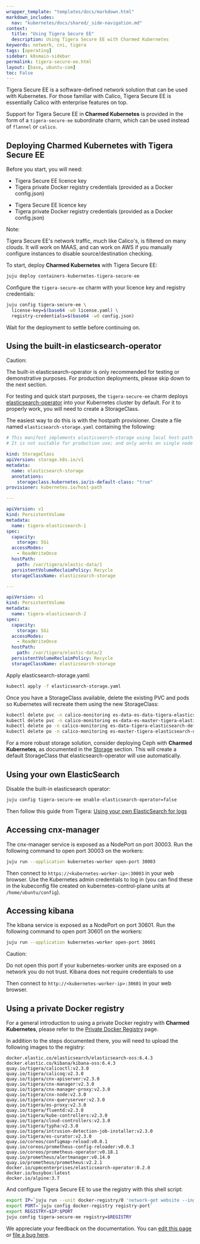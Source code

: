 ```yaml
---
wrapper_template: "templates/docs/markdown.html"
markdown_includes:
  nav: "kubernetes/docs/shared/_side-navigation.md"
context:
  title: "Using Tigera Secure EE"
  description: Using Tigera Secure EE with Charmed Kubernetes
keywords: network, cni, tigera
tags: [operating]
sidebar: k8smain-sidebar
permalink: tigera-secure-ee.html
layout: [base, ubuntu-com]
toc: False
---
```


Tigera Secure EE is a software-defined network solution that can be used with
Kubernetes. For those familiar with Calico, Tigera Secure EE is essentially
Calico with enterprise features on top.

Support for Tigera Secure EE in **Charmed Kubernetes** is provided in the form of a
`tigera-secure-ee` subordinate charm, which can be used instead of `flannel` or
`calico`.

## Deploying Charmed Kubernetes with Tigera Secure EE

Before you start, you will need:

*  Tigera Secure EE licence key
*  Tigera private Docker registry credentials (provided as a Docker config.json)

- Tigera Secure EE licence key
- Tigera private Docker registry credentials (provided as a Docker config.json)

<div class="p-notification--information is-inline">
  <div class="p-notification__content">
    <span class="p-notification__title">Note:</span>
    <p class="p-notification__message">Tigera Secure EE's network traffic, much like Calico's, is filtered on
    many clouds. It will work on MAAS, and can work on AWS if you manually
    configure instances to disable source/destination checking.</p>
  </div>
</div>


To start, deploy **Charmed Kubernetes** with Tigera Secure EE:

```bash
juju deploy containers-kubernetes-tigera-secure-ee
```

Configure the `tigera-secure-ee` charm with your licence key and registry
credentials:

```bash
juju config tigera-secure-ee \
  license-key=$(base64 -w0 license.yaml) \
  registry-credentials=$(base64 -w0 config.json)
```

Wait for the deployment to settle before continuing on.

## Using the built-in elasticsearch-operator

<div class="p-notification--caution is-inline">
  <div class="p-notification__content">
    <span class="p-notification__title">Caution:</span>
    <p class="p-notification__message">The built-in elasticsearch-operator is only recommended for testing or demonstrative
    purposes. For production deployments, please skip down to the next section.</p>
  </div>
</div>

For testing and quick start purposes, the `tigera-secure-ee` charm deploys
[elasticsearch-operator][] into your Kubernetes cluster by default. For it to
properly work, you will need to create a StorageClass.

The easiest way to do this is with the hostpath provisioner. Create a file named
`elasticsearch-storage.yaml` containing the following:

```yaml
# This manifest implements elasticsearch-storage using local host-path volumes.
# It is not suitable for production use; and only works on single node clusters.

kind: StorageClass
apiVersion: storage.k8s.io/v1
metadata:
  name: elasticsearch-storage
  annotations:
    storageclass.kubernetes.io/is-default-class: "true"
provisioner: kubernetes.io/host-path

---

apiVersion: v1
kind: PersistentVolume
metadata:
  name: tigera-elasticsearch-1
spec:
  capacity:
    storage: 5Gi
  accessModes:
    - ReadWriteOnce
  hostPath:
    path: /var/tigera/elastic-data/1
  persistentVolumeReclaimPolicy: Recycle
  storageClassName: elasticsearch-storage

---

apiVersion: v1
kind: PersistentVolume
metadata:
  name: tigera-elasticsearch-2
spec:
  capacity:
    storage: 5Gi
  accessModes:
    - ReadWriteOnce
  hostPath:
    path: /var/tigera/elastic-data/2
  persistentVolumeReclaimPolicy: Recycle
  storageClassName: elasticsearch-storage
```

Apply elasticsearch-storage.yaml:

```bash
kubectl apply -f elasticsearch-storage.yaml
```

Once you have a StorageClass available, delete the existing PVC and pods so
Kubernetes will recreate them using the new StorageClass:
```bash
kubectl delete pvc -n calico-monitoring es-data-es-data-tigera-elasticsearch-default-0
kubectl delete pvc -n calico-monitoring es-data-es-master-tigera-elasticsearch-default-0
kubectl delete po -n calico-monitoring es-data-tigera-elasticsearch-default-0
kubectl delete po -n calico-monitoring es-master-tigera-elasticsearch-default-0
```

For a more robust storage solution, consider deploying Ceph with **Charmed Kubernetes**, as
documented in the [Storage][] section. This will create a default StorageClass
that elasticsearch-operator will use automatically.

## Using your own ElasticSearch

Disable the built-in elasticsearch operator:

```bash
juju config tigera-secure-ee enable-elasticsearch-operator=false
```

Then follow this guide from Tigera:
[Using your own ElasticSearch for logs][tigera byo-elasticsearch]

## Accessing cnx-manager

The cnx-manager service is exposed as a NodePort on port 30003. Run the
following command to open port 30003 on the workers:

```bash
juju run --application kubernetes-worker open-port 30003
```

Then connect to `https://<kubernetes-worker-ip>:30003` in your web browser. Use
the Kubernetes admin credentials to log in (you can find these in the kubeconfig
file created on kubernetes-control-plane units at `/home/ubuntu/config`).

## Accessing kibana

The kibana service is exposed as a NodePort on port 30601. Run the following
command to open port 30601 on the workers:

```bash
juju run --application kubernetes-worker open-port 30601
```

<div class="p-notification--caution is-inline">
  <div class="p-notification__content">
    <span class="p-notification__title">Caution:</span>
    <p class="p-notification__message">Do not open this port if your kubernetes-worker units are exposed on a
    network you do not trust. Kibana does not require credentials to use</p>
  </div>
</div>

Then connect to `http://<kubernetes-worker-ip>:30601` in your web browser.

## Using a private Docker registry

For a general introduction to using a private Docker registry with
**Charmed Kubernetes**, please refer to the [Private Docker Registry][] page.

In addition to the steps documented there, you will need to upload the
following images to the registry:

```no-highlight
docker.elastic.co/elasticsearch/elasticsearch-oss:6.4.3
docker.elastic.co/kibana/kibana-oss:6.4.3
quay.io/tigera/calicoctl:v2.3.0
quay.io/tigera/calicoq:v2.3.0
quay.io/tigera/cnx-apiserver:v2.3.0
quay.io/tigera/cnx-manager:v2.3.0
quay.io/tigera/cnx-manager-proxy:v2.3.0
quay.io/tigera/cnx-node:v2.3.0
quay.io/tigera/cnx-queryserver:v2.3.0
quay.io/tigera/es-proxy:v2.3.0
quay.io/tigera/fluentd:v2.3.0
quay.io/tigera/kube-controllers:v2.3.0
quay.io/tigera/cloud-controllers:v2.3.0
quay.io/tigera/typha:v2.3.0
quay.io/tigera/intrusion-detection-job-installer:v2.3.0
quay.io/tigera/es-curator:v2.3.0
quay.io/coreos/configmap-reload:v0.0.1
quay.io/coreos/prometheus-config-reloader:v0.0.3
quay.io/coreos/prometheus-operator:v0.18.1
quay.io/prometheus/alertmanager:v0.14.0
quay.io/prometheus/prometheus:v2.2.1
docker.io/upmcenterprises/elasticsearch-operator:0.2.0
docker.io/busybox:latest
docker.io/alpine:3.7
```

And configure Tigera Secure EE to use the registry with this shell script:

```bash
export IP=`juju run --unit docker-registry/0 'network-get website --ingress-address'`
export PORT=`juju config docker-registry registry-port`
export REGISTRY=$IP:$PORT
juju config tigera-secure-ee registry=$REGISTRY
```

<!-- LINKS -->

[elasticsearch-operator]: https://github.com/upmc-enterprises/elasticsearch-operator
[tigera byo-elasticsearch]: https://docs.tigera.io/v2.2/getting-started/kubernetes/installation/byo-elasticsearch
[storage]: /kubernetes/docs/storage
[private docker registry]: /kubernetes/docs/docker-registry

<!-- FEEDBACK -->
<div class="p-notification--information">
  <div class="p-notification__content">
    <p class="p-notification__message">We appreciate your feedback on the documentation. You can
    <a href="https://github.com/charmed-kubernetes/kubernetes-docs/edit/main/pages/k8s/tigera-secure-ee.md" >edit this page</a>
    or
    <a href="https://github.com/charmed-kubernetes/kubernetes-docs/issues/new" >file a bug here</a>.</p>
  </div>
</div>
